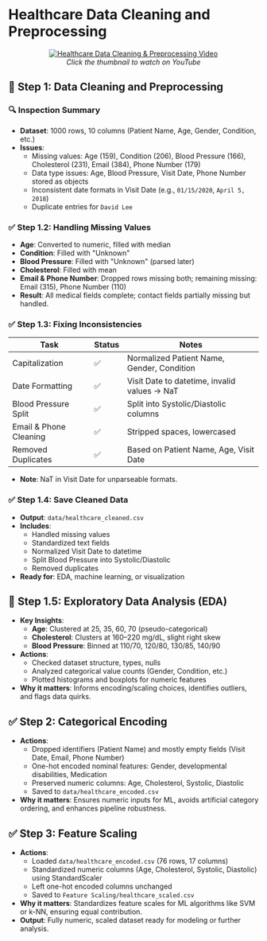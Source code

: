 # Healthcare Data Cleaning and Preprocessing

<p align="center">
  <a href="https://youtu.be/9nqpTcP0RZ0">
    <img src="https://img.youtube.com/vi/9nqpTcP0RZ0/maxresdefault.jpg" alt="Healthcare Data Cleaning & Preprocessing Video">
  </a>
  <br/>
  <em>Click the thumbnail to watch on YouTube</em>
</p>

## 🧹 Step 1: Data Cleaning and Preprocessing

### 🔍 Inspection Summary
- **Dataset**: 1000 rows, 10 columns (Patient Name, Age, Gender, Condition, etc.)
- **Issues**:
  - Missing values: Age (159), Condition (206), Blood Pressure (166), Cholesterol (231), Email (384), Phone Number (179)
  - Data type issues: Age, Blood Pressure, Visit Date, Phone Number stored as objects
  - Inconsistent date formats in Visit Date (e.g., `01/15/2020`, `April 5, 2018`)
  - Duplicate entries for `David Lee`

### ✅ Step 1.2: Handling Missing Values
- **Age**: Converted to numeric, filled with median
- **Condition**: Filled with "Unknown"
- **Blood Pressure**: Filled with "Unknown" (parsed later)
- **Cholesterol**: Filled with mean
- **Email & Phone Number**: Dropped rows missing both; remaining missing: Email (315), Phone Number (110)
- **Result**: All medical fields complete; contact fields partially missing but handled.

### ✅ Step 1.3: Fixing Inconsistencies
| Task                     | Status | Notes                                              |
|--------------------------|--------|----------------------------------------------------|
| Capitalization           | ✅     | Normalized Patient Name, Gender, Condition          |
| Date Formatting          | ✅     | Visit Date to datetime, invalid values → NaT       |
| Blood Pressure Split     | ✅     | Split into Systolic/Diastolic columns              |
| Email & Phone Cleaning   | ✅     | Stripped spaces, lowercased                        |
| Removed Duplicates       | ✅     | Based on Patient Name, Age, Visit Date             |

- **Note**: NaT in Visit Date for unparseable formats.

### ✅ Step 1.4: Save Cleaned Data
- **Output**: `data/healthcare_cleaned.csv`
- **Includes**:
  - Handled missing values
  - Standardized text fields
  - Normalized Visit Date to datetime
  - Split Blood Pressure into Systolic/Diastolic
  - Removed duplicates
- **Ready for**: EDA, machine learning, or visualization

## 🔎 Step 1.5: Exploratory Data Analysis (EDA)
- **Key Insights**:
  - **Age**: Clustered at 25, 35, 60, 70 (pseudo-categorical)
  - **Cholesterol**: Clusters at 160–220 mg/dL, slight right skew
  - **Blood Pressure**: Binned at 110/70, 120/80, 130/85, 140/90
- **Actions**:
  - Checked dataset structure, types, nulls
  - Analyzed categorical value counts (Gender, Condition, etc.)
  - Plotted histograms and boxplots for numeric features
- **Why it matters**: Informs encoding/scaling choices, identifies outliers, and flags data quirks.

## ✅ Step 2: Categorical Encoding
- **Actions**:
  - Dropped identifiers (Patient Name) and mostly empty fields (Visit Date, Email, Phone Number)
  - One-hot encoded nominal features: Gender, developmental disabilities, Medication
  - Preserved numeric columns: Age, Cholesterol, Systolic, Diastolic
  - Saved to `data/healthcare_encoded.csv`
- **Why it matters**: Ensures numeric inputs for ML, avoids artificial category ordering, and enhances pipeline robustness.

## ✅ Step 3: Feature Scaling
- **Actions**:
  - Loaded `data/healthcare_encoded.csv` (76 rows, 17 columns)
  - Standardized numeric columns (Age, Cholesterol, Systolic, Diastolic) using StandardScaler
  - Left one-hot encoded columns unchanged
  - Saved to `Feature Scaling/healthcare_scaled.csv`
- **Why it matters**: Standardizes feature scales for ML algorithms like SVM or k-NN, ensuring equal contribution.
- **Output**: Fully numeric, scaled dataset ready for modeling or further analysis.